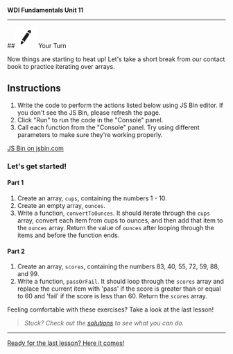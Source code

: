 **WDI Fundamentals Unit 11**

---

##![Your Turn](../assets/exercise.png) Your Turn

Now things are starting to heat up! Let's take a short break from our contact book to practice iterating over arrays.

## Instructions

1) Write the code to perform the actions listed below using JS Bin editor. If you don't see the JS Bin, please refresh the page.
2) Click "Run" to run the code in the "Console" panel.
3) Call each function from the "Console" panel. Try using different parameters to make sure they're working properly.

<a class="jsbin-embed" href="http://jsbin.com/kaxico/embed?js&height600">JS Bin on jsbin.com</a><script src="http://static.jsbin.com/js/embed.min.js?3.35.12"></script>

### Let's get started!

#### Part 1

1) Create an array, `cups`, containing the numbers 1 - 10.
2) Create an empty array, `ounces`.
3) Write a function, `convertToOunces`. It should iterate through the `cups` array, convert each item from cups to ounces, and then add that item to the `ounces` array. Return the value of `ounces` after looping through the items and before the function ends.

#### Part 2

1) Create an array, `scores`, containing the numbers 83, 40, 55, 72, 59, 88, and 99.
2) Write a function, `passOrFail`. It should loop through the `scores` array and replace the current item with 'pass' if the score is greater than or equal to 60 and 'fail' if the score is less than 60. Return the `scores` array.

Feeling comfortable with these exercises? Take a look at the last lesson!

> *Stuck? Check out the [solutions](https://github.com/generalassembly-studio/fundamentals/blob/master/exercise-solutions.md) to see what you can do.*

---

[Ready for the last lesson? Here it comes!](08_lesson.md)
